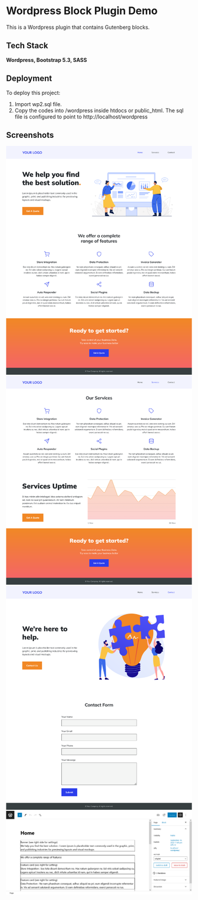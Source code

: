 
# Wordpress Block Plugin Demo

This is a Wordpress plugin that contains Gutenberg blocks.

## Tech Stack

**Wordpress, Bootstrap 5.3, SASS**


## Deployment

To deploy this project: 
1. Import wp2.sql file.
2. Copy the codes into /wordpress inside htdocs or public_html. The sql file is configured to point to http://localhost/wordpress


## Screenshots

![Home](screenshots/home.png)
![Services](screenshots/services.png)
![Contact](screenshots/contact.png)
![Editor](screenshots/wp-blocks.png)

